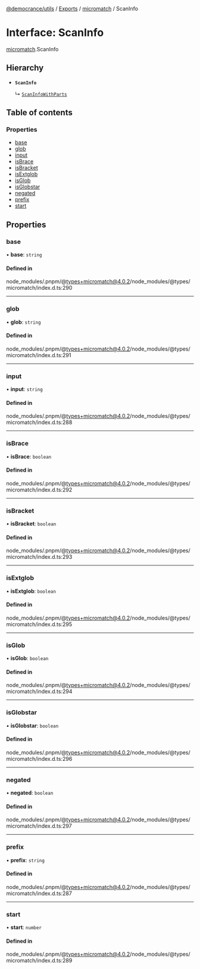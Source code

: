 [@democrance/utils](../README.md) / [Exports](../modules.md) / [micromatch](../modules/micromatch.md) / ScanInfo

# Interface: ScanInfo

[micromatch](../modules/micromatch.md).ScanInfo

## Hierarchy

- **`ScanInfo`**

  ↳ [`ScanInfoWithParts`](micromatch.ScanInfoWithParts.md)

## Table of contents

### Properties

- [base](micromatch.ScanInfo.md#base)
- [glob](micromatch.ScanInfo.md#glob)
- [input](micromatch.ScanInfo.md#input)
- [isBrace](micromatch.ScanInfo.md#isbrace)
- [isBracket](micromatch.ScanInfo.md#isbracket)
- [isExtglob](micromatch.ScanInfo.md#isextglob)
- [isGlob](micromatch.ScanInfo.md#isglob)
- [isGlobstar](micromatch.ScanInfo.md#isglobstar)
- [negated](micromatch.ScanInfo.md#negated)
- [prefix](micromatch.ScanInfo.md#prefix)
- [start](micromatch.ScanInfo.md#start)

## Properties

### base

• **base**: `string`

#### Defined in

node_modules/.pnpm/@types+micromatch@4.0.2/node_modules/@types/micromatch/index.d.ts:290

___

### glob

• **glob**: `string`

#### Defined in

node_modules/.pnpm/@types+micromatch@4.0.2/node_modules/@types/micromatch/index.d.ts:291

___

### input

• **input**: `string`

#### Defined in

node_modules/.pnpm/@types+micromatch@4.0.2/node_modules/@types/micromatch/index.d.ts:288

___

### isBrace

• **isBrace**: `boolean`

#### Defined in

node_modules/.pnpm/@types+micromatch@4.0.2/node_modules/@types/micromatch/index.d.ts:292

___

### isBracket

• **isBracket**: `boolean`

#### Defined in

node_modules/.pnpm/@types+micromatch@4.0.2/node_modules/@types/micromatch/index.d.ts:293

___

### isExtglob

• **isExtglob**: `boolean`

#### Defined in

node_modules/.pnpm/@types+micromatch@4.0.2/node_modules/@types/micromatch/index.d.ts:295

___

### isGlob

• **isGlob**: `boolean`

#### Defined in

node_modules/.pnpm/@types+micromatch@4.0.2/node_modules/@types/micromatch/index.d.ts:294

___

### isGlobstar

• **isGlobstar**: `boolean`

#### Defined in

node_modules/.pnpm/@types+micromatch@4.0.2/node_modules/@types/micromatch/index.d.ts:296

___

### negated

• **negated**: `boolean`

#### Defined in

node_modules/.pnpm/@types+micromatch@4.0.2/node_modules/@types/micromatch/index.d.ts:297

___

### prefix

• **prefix**: `string`

#### Defined in

node_modules/.pnpm/@types+micromatch@4.0.2/node_modules/@types/micromatch/index.d.ts:287

___

### start

• **start**: `number`

#### Defined in

node_modules/.pnpm/@types+micromatch@4.0.2/node_modules/@types/micromatch/index.d.ts:289
